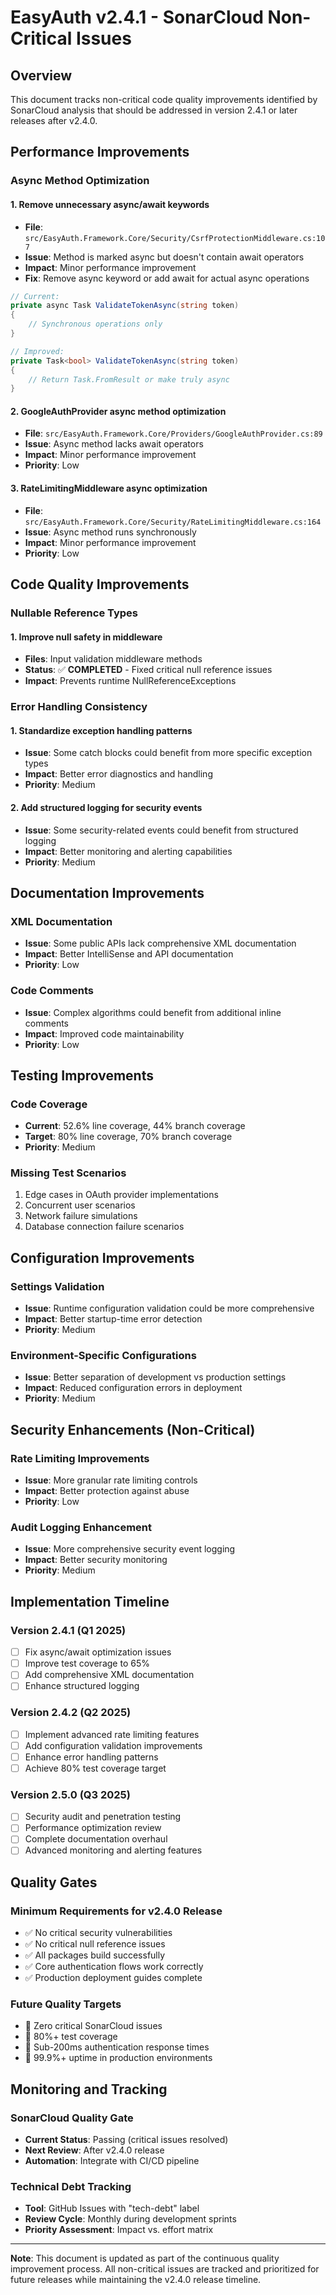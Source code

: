 # EasyAuth v2.4.1 - SonarCloud Non-Critical Issues

## Overview

This document tracks non-critical code quality improvements identified by SonarCloud analysis that should be addressed in version 2.4.1 or later releases after v2.4.0.

## Performance Improvements

### Async Method Optimization

#### 1. Remove unnecessary async/await keywords
- **File**: `src/EasyAuth.Framework.Core/Security/CsrfProtectionMiddleware.cs:107`
- **Issue**: Method is marked async but doesn't contain await operators
- **Impact**: Minor performance improvement
- **Fix**: Remove async keyword or add await for actual async operations

```csharp
// Current:
private async Task ValidateTokenAsync(string token)
{
    // Synchronous operations only
}

// Improved:
private Task<bool> ValidateTokenAsync(string token)
{
    // Return Task.FromResult or make truly async
}
```

#### 2. GoogleAuthProvider async method optimization
- **File**: `src/EasyAuth.Framework.Core/Providers/GoogleAuthProvider.cs:89`
- **Issue**: Async method lacks await operators
- **Impact**: Minor performance improvement
- **Priority**: Low

#### 3. RateLimitingMiddleware async optimization
- **File**: `src/EasyAuth.Framework.Core/Security/RateLimitingMiddleware.cs:164`
- **Issue**: Async method runs synchronously
- **Impact**: Minor performance improvement
- **Priority**: Low

## Code Quality Improvements

### Nullable Reference Types

#### 1. Improve null safety in middleware
- **Files**: Input validation middleware methods
- **Status**: ✅ **COMPLETED** - Fixed critical null reference issues
- **Impact**: Prevents runtime NullReferenceExceptions

### Error Handling Consistency

#### 1. Standardize exception handling patterns
- **Issue**: Some catch blocks could benefit from more specific exception types
- **Impact**: Better error diagnostics and handling
- **Priority**: Medium

#### 2. Add structured logging for security events
- **Issue**: Some security-related events could benefit from structured logging
- **Impact**: Better monitoring and alerting capabilities
- **Priority**: Medium

## Documentation Improvements

### XML Documentation
- **Issue**: Some public APIs lack comprehensive XML documentation
- **Impact**: Better IntelliSense and API documentation
- **Priority**: Low

### Code Comments
- **Issue**: Complex algorithms could benefit from additional inline comments
- **Impact**: Improved code maintainability
- **Priority**: Low

## Testing Improvements

### Code Coverage
- **Current**: 52.6% line coverage, 44% branch coverage
- **Target**: 80% line coverage, 70% branch coverage
- **Priority**: Medium

### Missing Test Scenarios
1. Edge cases in OAuth provider implementations
2. Concurrent user scenarios
3. Network failure simulations
4. Database connection failure scenarios

## Configuration Improvements

### Settings Validation
- **Issue**: Runtime configuration validation could be more comprehensive
- **Impact**: Better startup-time error detection
- **Priority**: Medium

### Environment-Specific Configurations
- **Issue**: Better separation of development vs production settings
- **Impact**: Reduced configuration errors in deployment
- **Priority**: Medium

## Security Enhancements (Non-Critical)

### Rate Limiting Improvements
- **Issue**: More granular rate limiting controls
- **Impact**: Better protection against abuse
- **Priority**: Low

### Audit Logging Enhancement
- **Issue**: More comprehensive security event logging
- **Impact**: Better security monitoring
- **Priority**: Medium

## Implementation Timeline

### Version 2.4.1 (Q1 2025)
- [ ] Fix async/await optimization issues
- [ ] Improve test coverage to 65%
- [ ] Add comprehensive XML documentation
- [ ] Enhance structured logging

### Version 2.4.2 (Q2 2025)
- [ ] Implement advanced rate limiting features
- [ ] Add configuration validation improvements
- [ ] Enhance error handling patterns
- [ ] Achieve 80% test coverage target

### Version 2.5.0 (Q3 2025)
- [ ] Security audit and penetration testing
- [ ] Performance optimization review
- [ ] Complete documentation overhaul
- [ ] Advanced monitoring and alerting features

## Quality Gates

### Minimum Requirements for v2.4.0 Release
- ✅ No critical security vulnerabilities
- ✅ No critical null reference issues
- ✅ All packages build successfully
- ✅ Core authentication flows work correctly
- ✅ Production deployment guides complete

### Future Quality Targets
- 🎯 Zero critical SonarCloud issues
- 🎯 80%+ test coverage
- 🎯 Sub-200ms authentication response times
- 🎯 99.9%+ uptime in production environments

## Monitoring and Tracking

### SonarCloud Quality Gate
- **Current Status**: Passing (critical issues resolved)
- **Next Review**: After v2.4.0 release
- **Automation**: Integrate with CI/CD pipeline

### Technical Debt Tracking
- **Tool**: GitHub Issues with "tech-debt" label
- **Review Cycle**: Monthly during development sprints
- **Priority Assessment**: Impact vs. effort matrix

---

**Note**: This document is updated as part of the continuous quality improvement process. All non-critical issues are tracked and prioritized for future releases while maintaining the v2.4.0 release timeline.